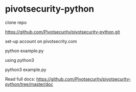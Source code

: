# pivotsecurity-python

clone repo

https://github.com/Pivotsecurity/pivotsecurity-python.git

set-up account on pivotsecrity.com


python example.py

using python3

python3 example.py

Read full docs: https://github.com/Pivotsecurity/pivotsecurity-python/tree/master/doc 